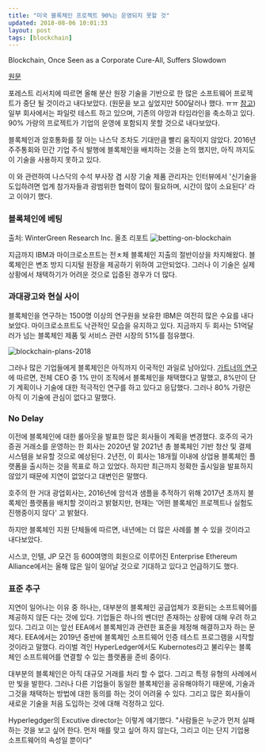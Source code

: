 ```yaml
---
title: "미국 블록체인 프로젝트 90%는 운영되지 못할 것"
updated: 2018-08-06 10:01:33
layout: post
tags: [blockchain]
---
```


Blockchain, Once Seen as a Corporate Cure-All, Suffers Slowdown

[원문](https://www.bloomberg.com/news/articles/2018-07-31/blockchain-once-seen-as-a-corporate-cure-all-suffers-slowdown)

포레스트 리서치에 따르면 올해 분산 원장 기술을 기반으로 한 많은 소프트웨어 프로젝트가 중단 될 것이라고 내다보았다. (원문을 보고 싶었지만 500달러나 했다. ㅠㅠ [참고](https://www.forrester.com/report/The+Top+Emerging+Technologies+To+Watch+2018/-/E-RES142933)) 일부 회사에서는 파일럿 테스트 하고 있으며, 기존의 야망과 타임라인을 축소하고 있다. 90% 가량의 프로젝트가 기업의 운영에 포함되지 못할 것으로 내다보았다.

블록체인과 암호통화를 잘 아는 나스닥 조차도 기대만큼 빨리 움직이지 않았다. 2016년 주주통회와 민간 기업 주식 발행에 블록체인을 배치하는 것을 논의 했지만, 아직 까지도 이 기술을 사용하지 못하고 있다.

이 와 관련하여 나스닥의 수석 부사장 겸 시장 기술 제품 관리자는 인터뷰에서 '신기술을 도입하려면 업계 참가자들과 광범위한 협력이 많이 필요하며, 시간이 많이 소요된다' 라고 이야기 했다.

### 블록체인에 베팅


출처: WinterGreen Research Inc. 올초 리포트
![betting-on-blockchain](/images/2018/08/betting-on-blockchain.png)


지금까지 IBM과 마이크로소프트는 전ㅊ체 블록체인 지출의 절반이상을 차지해왔다. 블록체인은 변조 방지 디지털 원장을 제공하기 위하여 고안되었다. 그러나 이 기술은 실제 상황에서 채택하기가 어려운 것으로 입증된 경우가 더 많다.

### 과대광고와 현실 사이

블록체인을 연구하는 1500명 이상의 연구원을 보유한 IBM은 여전히 많은 수요를 내다보았다. 마이크로소프트도 낙관적인 모습을 유지하고 있다. 지금까지 두 회사는 51억달러가 넘는 블록체인 제품 및 서비스 관련 시장의 51%를 점유했다. 

![blockchain-plans-2018](https://www.gartner.com/imagesrv/newsroom/images/blockchain-plans-2018.png)

그러나 많은 기업들에게 블록체인은 아직까지 이국적인 과일로 남아있다. [가트너의 연구](https://www.gartner.com/newsroom/id/3873790)에 따르면, 전체 CEO 중 1% 만이 조직에서 블록체인을 채택했다고 말했고, 8%만이 단기 계획이나 기술에 대한 적극적인 연구를 하고 있다고 응답했다. 그러나 80% 가량은 아직 이 기술에 관심이 없다고 말했다.

### No Delay

이전에 블록체인에 대한 롤아웃을 발표한 많은 회사들이 계획을 변경했다. 호주의 국가 증권 거래소를 운영하는 한 회사는 2020년 말 2021년 총 블록체인 기반 청산 및 결제 시스템을 보유할 것으로 예상된다. 2년전, 이 회사는 18개월 이내에 상업용 블록체인 플랫폼을 출시하는 것을 목표로 하고 있었다. 하지만 최근까지 정확한 출시일을 발표하지 않았기 때문에 지연이 없었다고 대변인은 말했다.

호주의 한 거대 광업회사는, 2016년에 암석과 샘플을 추적하기 위해 2017년 초까지 블록체인 플랫폼을 배치할 것이라고 밝혔지만, 현재는 '어떤 블록체인 프로젝트나 실험도 진행중이지 않다' 고 밝혔다. 

하지만 블록체인 지원 단체들에 따르면, 내년에는 더 많은 사례를 볼 수 있을 것이라고 내다보았다.

시스코, 인텔, JP 모건 등 600여명의 회원으로 이루어진 Enterprise Ethereum Alliance에서는 올해 많은 일이 일어날 것으로 기대하고 있다고 언급하기도 했다. 

### 표준 추구

지연이 일어나는 이유 중 하나는, 대부분의 블록체인 공급업체가 호환되는 소프트웨어를 제공하지 않든 다는 것에 있다. 기업들은 하나의 벤더만 존재하는 상황에 대해 우려 하고 있다. 그리고 이는 앞선 EEA에서 블록체인과 관련한 표준을 제정해 해결하고자 하는 문제다. EEA에서는 2019년 중반에 블록체인 소프트웨어 인증 테스트 프로그램을 시작할 것이라고 말했다. 라이벌 격인 HyperLedger에서도 Kubernotes라고 불리우는 블록체인 소프트웨어를 연결할 수 있는 플랫폼을 준비 중이다.

대부분의 블록체인은 아직 대규모 거래를 처리 할 수 없다. 그리고 특정 유형의 사례에서만 빛을 발한다. 그러나 다른 기업들이 동일한 블록체인을 공유해야하기 때문에, 기술과 그것을 채택하는 방법에 대한 동의를 하는 것이 어려울 수 있다. 그리고 많은 회사들이 새로운 기술을 처음 도입하는 것에 대해 걱정하고 있다. 

Hyperlegdger의 Excutive director는 이렇게 얘기했다. "사람들은 누군가 먼저 실패하는 것을 보고 싶어 한다. 먼저 매를 맞고 싶어 하지 않는다, 그리고 이는 단지 기업용 소프트웨어의 속성일 뿐이다" 